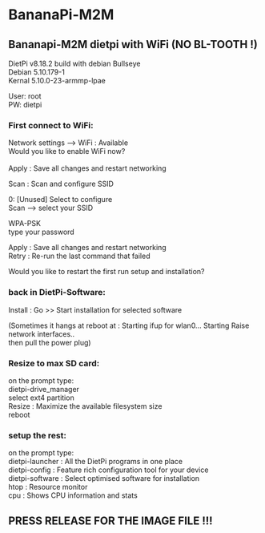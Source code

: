 # BananaPi-M2M
## Bananapi-M2M dietpi with WiFi (NO BL-TOOTH !)


DietPi v8.18.2 build with debian Bullseye  
Debian 5.10.179-1  
Kernal 5.10.0-23-armmp-lpae  

User: root  
PW: dietpi

### First connect to WiFi:  

Network settings --> WiFi : Available  
Would you like to enable WiFi now?  
<Ok>  
Apply : Save all changes and restart networking  
  
Scan : Scan and configure SSID  

0: [Unused] Select to configure  
Scan	--> select your SSID  

WPA-PSK  
type your password  
<Done>  

Apply : Save all changes and restart networking  
Retry               : Re-run the last command that failed  
  
 Would you like to restart the first run setup and installation?  
<Ok>  

### back in DietPi-Software:  

Install            : Go >> Start installation for selected software  

(Sometimes it hangs at reboot at   :   Starting ifup for wlan0...
         Starting Raise network interfaces..  
then pull the power plug)
  
### Resize to max SD card:   

on the prompt type:  
dietpi-drive_manager  
select ext4 partition  
Resize          : Maximize the available filesystem size  
reboot  

### setup the rest:  
on the prompt type:  
dietpi-launcher : All the DietPi programs in one place  
dietpi-config   : Feature rich configuration tool for your device  
dietpi-software : Select optimised software for installation  
htop            : Resource monitor  
cpu             : Shows CPU information and stats  


## PRESS RELEASE FOR THE IMAGE FILE !!!
  
 

  
